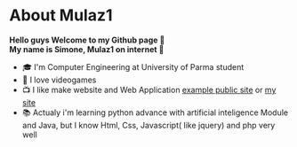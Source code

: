 # About Mulaz1
 __Hello guys Welcome to my Github page 👐__<br>
 __My name is __Simone__, Mulaz1 on internet 👻__

* 🎓 I'm Computer Engineering at University of Parma student
* 👾 I love videogames  
* 📺 I like make website and Web Application [example public site](http://apptemp.mulazlab.com) or [my site](http://mulaz1.github.io)
* 📚 Actualy i'm learning python advance with artificial inteligence Module and Java, but I know Html, Css, Javascript( like jquery) and php very well  



